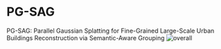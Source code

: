 # PG-SAG

PG-SAG: Parallel Gaussian Splatting for Fine-Grained Large-Scale Urban Buildings Reconstruction via Semantic-Aware Grouping
![overall](https://github.com/user-attachments/assets/ed2369bc-398e-49db-9ebb-c2ad7d2f11bc)
